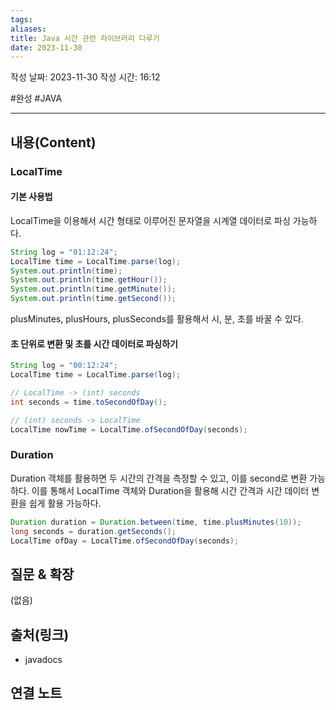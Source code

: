 ```yaml
---
tags: 
aliases: 
title: Java 시간 관련 라이브러리 다루기
date: 2023-11-30
---
```


작성 날짜: 2023-11-30
작성 시간: 16:12

#완성 #JAVA 

----
## 내용(Content)

### LocalTime

#### 기본 사용법

LocalTime을 이용해서 시간 형태로 이루어진 문자열을 시계열 데이터로 파싱 가능하다.

```java
String log = "01:12:24";
LocalTime time = LocalTime.parse(log);
System.out.println(time);  
System.out.println(time.getHour());  
System.out.println(time.getMinute());  
System.out.println(time.getSecond());
```

plusMinutes, plusHours, plusSeconds를 활용해서 시, 분, 초를 바꿀 수 있다.

#### 초 단위로 변환 및 초를 시간 데이터로 파싱하기

```java
String log = "00:12:24";
LocalTime time = LocalTime.parse(log);

// LocalTime -> (int) seconds
int seconds = time.toSecondOfDay();

// (int) seconds -> LocalTime
LocalTime nowTime = LocalTime.ofSecondOfDay(seconds);
```


### Duration

Duration 객체를 활용하면 두 시간의 간격을 측정할 수 있고, 이를 second로 변환 가능하다.  이를 통해서 LocalTime 객체와 Duration을 활용해 시간 간격과 시간 데이터 변환을 쉽게 활용 가능하다.

```java
Duration duration = Duration.between(time, time.plusMinutes(10));  
long seconds = duration.getSeconds();  
LocalTime ofDay = LocalTime.ofSecondOfDay(seconds);  
```
## 질문 & 확장

(없음)

## 출처(링크)
- javadocs

## 연결 노트











